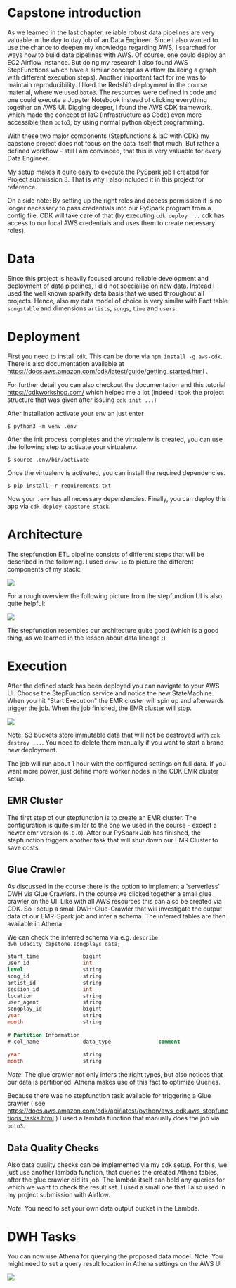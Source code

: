 
# Capstone introduction

As we learned in the last chapter, reliable robust data pipelines are very valuable
in the day to day job of an Data Engineer.
Since I also wanted to use the chance to deepen my knowledge regarding AWS,
I searched for ways how to build data pipelines with AWS. Of course, one could deploy an
EC2 Airflow instance. But doing my research I also found AWS StepFunctions which have a similar
concept as Airflow (building a graph with different execution steps).
Another important fact for me was to maintain reproducibility. I liked the Redshift deployment in the
course material, where we used `boto3`. The resources were defined in code and one could execute a Jupyter Notebook
instead of clicking everything together on AWS UI. Digging deeper, I found the AWS CDK framework, which made the concept
of IaC (Infrastructure as Code) even more accessible than `boto3`, by using normal python object programming.

With these two major components (Stepfunctions & IaC with CDK) my capstone project does not focus on the data itself
that much. But rather a defined workflow - still I am convinced, that this is very valuable for every Data Engineer.

My setup makes it quite easy to execute the PySpark job I created for Project submission 3. That is why I also
included it in this project for reference. 

On a side note: By setting up the right roles and access permission it is no 
longer necessary to pass credentials into our PySpark program from a config file. CDK will take care of that (by 
executing `cdk deploy ...` cdk has access to our local AWS credentials and uses them to create necessary roles).

# Data

Since this project is heavily focused around reliable development and deployment of data pipelines, I did not
specialise on new data.
Instead I used the well known sparkify data basis that we used throughout all projects. Hence, also my
data model of choice is very similar with Fact table `songstable` and dimensions `artists`,
`songs`, `time` and `users`.


# Deployment

First you need to install `cdk`. This can be done via `npm install -g aws-cdk`. There is also
documentation available at https://docs.aws.amazon.com/cdk/latest/guide/getting_started.html .

For further detail you can also checkout the documentation and
this tutorial https://cdkworkshop.com/ which helped me a lot (indeed I took the project structure 
that was given after issuing `cdk init ...`)

After installation activate your env an just enter

```
$ python3 -m venv .env
```

After the init process completes and the virtualenv is created, you can use the following
step to activate your virtualenv.

```
$ source .env/bin/activate
```

Once the virtualenv is activated, you can install the required dependencies.

```
$ pip install -r requirements.txt
```

Now your `.env` has all necessary dependencies.
Finally, you can deploy this app via `cdk deploy capstone-stack`.



# Architecture
The stepfunction ETL pipeline consists of different steps that will be described in the following.
I used `draw.io` to picture the different components of my stack:

![](.images/architecture.png)

For a rough overview the following picture from the stepfunction UI is also quite helpful:

![](.images/fd389807.png)

The stepfunction resembles our architecture quite good (which is a good thing, as we learned in the
lesson about data lineage :)

# Execution

After the defined stack has been deployed you can navigate to your AWS UI.
Choose the StepFunction service and notice the new StateMachine.
When you hit "Start Execution" the EMR cluster will spin up and afterwards trigger the job.
When the job finished, the EMR cluster will stop.

![](.images/stepfunction_trigger.png)

Note: S3 buckets store immutable data that will not be destroyed with `cdk destroy ...`. You need to
delete them manually if you want to start a brand new deployment.

The job will run about 1 hour with the configured settings on full data. If you
want more power, just define more worker nodes in the CDK EMR cluster setup.

## EMR Cluster

The first step of our stepfunction is to create an EMR cluster. The configuration
is quite similar to the one we used in the course - except a newer emr version (`6.0.0`).
After our PySpark Job has finished, the stepfunction triggers another task that will shut down our 
EMR Cluster to save costs.

## Glue Crawler
As discussed in the course there is the option to implement a 'serverless' DWH via Glue Crawlers.
In the course we clicked together a small glue crawler on the UI. Like with all 
AWS resources this can also be created via CDK. So I setup a small DWH-Glue-Crawler that will
investigate the output data of our EMR-Spark job and infer a schema.
The inferred tables are then available in Athena:


We can check the inferred schema via e.g. `describe dwh_udacity_capstone.songplays_data;`

```sql
start_time          	bigint              	                    
user_id             	int                 	                    
level               	string              	                    
song_id             	string              	                    
artist_id           	string              	                    
session_id          	int                 	                    
location            	string              	                    
user_agent          	string              	                    
songplay_id         	bigint              	                    
year                	string              	                    
month               	string              	                    
	 	 
# Partition Information	 	 
# col_name            	data_type           	comment             
	 	 
year                	string              	                    
month               	string     
```

*Note*: The glue crawler not only infers the right types, but also notices that our data is partitioned.
Athena makes use of this fact to optimize Queries.

Because there was no stepfunction task available for triggering a Glue crawler ( see https://docs.aws.amazon.com/cdk/api/latest/python/aws_cdk.aws_stepfunctions_tasks.html )
I used a lambda function that manually does the job via `boto3`.

## Data Quality Checks
Also data quality checks can be implemented via my cdk setup.
For this, we just use another lambda function, that queries the created Athena tables,
after the glue crawler did its job.
The lambda itself can hold any queries for which we want to check the result set.
I used a small one that I also used in my project submission with Airflow.

*Note*: You need to set your own data output bucket in the Lambda.

# DWH Tasks
You can now use Athena for querying the proposed data model.
Note: You might need to set a query result location in Athena settings on the AWS UI

![](.images/athena_ui.png)

